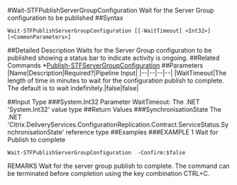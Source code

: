 #Wait-STFPublishServerGroupConfiguration
Wait for the Server Group configuration to be published
##Syntax
```Wait-STFPublishServerGroupConfiguration [[-WaitTimeout] <Int32>] [<CommonParameters>]
```
##Detailed Description
Waits for the Server Group configuration to be published showing a status bar to indicate activity is ongoing.
##Related Commands
*[Publish-STFServerGroupConfiguration](Publish-STFServerGroupConfiguration)
##Parameters
|Name|Description|Required?|Pipeline Input||--|--|--|--||WaitTimeout|The length of time in minutes to wait for the configuration publish to complete. The default is to wait indefinitely.|false|false|##Input Type
###System.Int32
Parameter WaitTimeout: The .NET 'System.Int32' value type
##Return Values
###SynchronisationState
The .NET 'Citrix.DeliveryServices.ConfigurationReplication.Contract.ServiceStatus.SynchronisationState' reference type
##Examples
###EXAMPLE 1 Wait for Publish to complete
```Wait-STFPublishServerGroupConfiguration  -Confirm:$false
```
REMARKS
Wait for the server group publish to complete. The command can be terminated before completion using the key
combination CTRL+C.
